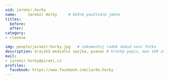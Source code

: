 ```yaml
---
uid: jaromir.horky
name:     Jaromír Horký  	# běžně používáné jméno
titles:
  before: 
  after:
category:
- clenove

img: people/jaromir-horky.jpg   # zakomentuj radek dokud není fotka
description: krajská mediální spojka, psavec # kratký popis, max 160 znaků
mail:
- jaromir.horky@pirati.cz
profiles:
  facebook: https://www.facebook.com/jarda.horky
---
```


